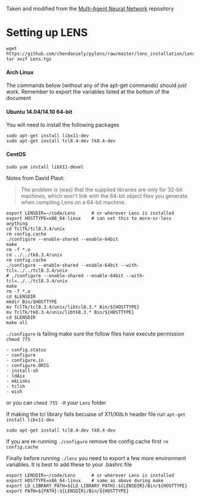 Taken and modified from the [Multi-Agent Neural Network](https://github.com/chendaniely/multi-agent-neural-network) repository


# Setting up LENS

    wget https://github.com/chendaniely/pylens/raw/master/lens_installation/Lens.tgz
    tar xvzf Lens.tgz

#### Arch Linux
The commands below (without any of the apt-get commands) should *just* work.
Remember to export the variables listed at the bottom of the document

#### Ubuntu 14.04/14.10 64-bit
You will need to install the following packages

    sudo apt-get install libx11-dev
    sudo apt-get install tcl8.4-dev tk8.4-dev

#### CentOS

    sudo yum install libX11-devel

Notes from David Plaut: 

> The problem is (was) that the supplied libraries are only for 32-bit machines, which won't link with the 64-bit object files you generate when compiling Lens on a 64-bit machine.

    export LENSDIR=~/code/Lens      # or wherever Lens is installed
    export HOSTTYPE=x86_64-linux    # can set this to more-or-less anything
    cd TclTk/tcl8.3.4/unix
    rm config.cache
    ./configure --enable-shared --enable-64bit
    make
    rm -f *.o
    cd ../../tk8.3.4/unix
    rm config.cache
    ./configure --enable-shared --enable-64bit --with-tcl=../../tcl8.3.4/unix
    # ./configure --enable-shared --enable-64bit --with-tcl=../../tcl8.3.4/unix
    make
    rm -f *.o
    cd $LENSDIR
    mkdir Bin/$HOSTTYPE
    mv TclTk/tcl8.3.4/unix/libtcl8.3.* Bin/${HOSTTYPE}
    mv TclTk/tk8.3.4/unix/libtk8.3.* Bin/${HOSTTYPE}
    cd $LENSDIR
    make all

<code>./configure</code> is failing make sure the follow files have execute permission <code>chmod 775</code>

    - config.status
    - configure
    - configure.in
    - configure.ORIG
    - install-sh
    - ldAix
    - mkLinks
    - tclsh
    - wish
    
or you can `chmod 755 -R` your `Lens` folder

If making the tcl library fails becuase of X11/Xlib.h header file run `apt-get install libx11-dev`

`sudo apt-get install tcl8.4-dev tk8.4-dev`

If you are re-running <code>./configure</code> remove the config.cache first `rm config.cache`

Finally before running <code>./lens</code> you need to export a few more environment variables.  It is best to add these to your .bashrc file

    export LENSDIR=~/code/Lens      # or wherever Lens is installed
    export HOSTTYPE=x86_64-linux    # same as above during make
    export LD_LIBRARY_PATH=${LD_LIBRARY_PATH}:${LENSDIR}/Bin/${HOSTTYPE}
    export PATH=${PATH}:${LENSDIR}/Bin/${HOSTTYPE}
